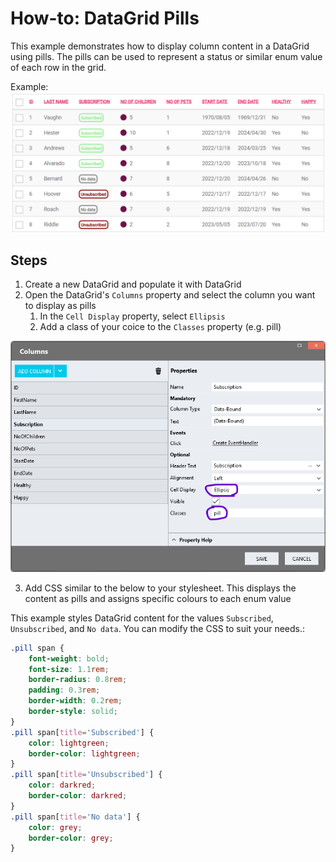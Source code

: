 # How-to: DataGrid Pills

This example demonstrates how to display column content in a DataGrid using pills. The pills can be used to represent a status or similar enum value of each row in the grid.

Example:
![](images/view.png)

## Steps
1. Create a new DataGrid and populate it with DataGrid
2. Open the DataGrid's `Columns` property and select the column you want to display as pills
    1. In the `Cell Display` property, select `Ellipsis`
    2. Add a class of your coice to the `Classes` property (e.g. pill)

![](images/ColumnsEditor.png)

3. Add CSS similar to the below to your stylesheet. This displays the content as pills and assigns specific colours to each enum value

This example styles DataGrid content for the values `Subscribed`, `Unsubscribed`, and `No data`. You can modify the CSS to suit your needs.:
```css
.pill span {
	font-weight: bold;
	font-size: 1.1rem;
	border-radius: 0.8rem;
	padding: 0.3rem;
	border-width: 0.2rem;
	border-style: solid;
}
.pill span[title='Subscribed'] {
	color: lightgreen;
	border-color: lightgreen;
}
.pill span[title='Unsubscribed'] {
	color: darkred;
	border-color: darkred;
}
.pill span[title='No data'] {
	color: grey;
	border-color: grey;
}
```